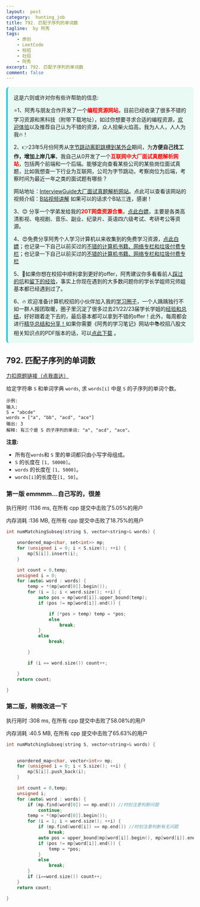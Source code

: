 ```yaml
---
layout:  post
category:  hunting_job
title: 792. 匹配子序列的单词数
tagline:  by 阿秀
tags:
    - 原创
    - LeetCode
    - 校招
    - 社招
    - 阿秀
excerpt: 792. 匹配子序列的单词数
comment: false
---
```




<div style="border-color: #24C6DC;
            background-color: #e9f9f3;         
            margin: 1rem 0;
        padding: .25rem 1rem;
        border-left-width: .3rem;
        border-left-style: solid;
        border-radius: .5rem;
        color: inherit;">
  <p>这是六则或许对你有些许帮助的信息:</p>
<p>⭐️1、阿秀与朋友合作开发了一个<span style="font-weight:bold;color:red">编程资源网站</span>，目前已经收录了很多不错的学习资源和黑科技（附带下载地址），如过你想要寻求合适的编程资源，<a href="https://tools.interviewguide.cn/home" style="text-decoration: underline" target="_blank">欢迎体验</a>以及推荐自己认为不错的资源，众人拾柴火焰高，我为人人，人人为我🔥！</p>  <p>2、👉23年5月份阿秀从<a style="text-decoration: underline" href="https://mp.weixin.qq.com/s?__biz=Mzk0ODU4MzEzMw==&mid=2247512170&idx=1&sn=c4a04a383d2dfdece676b75f17224e78" target="_blank">字节跳动离职跳槽到某外企</a>期间，为<span style="font-weight:bold">方便自己找工作，增加上岸几率</span>，我自己从0开发了一个<span style="font-weight:bold;color:red">互联网中大厂面试真题解析网站</span>，包括两个前端和一个后端。能够定向查看某些公司的某些岗位面试真题，比如我想查一下行业为互联网，公司为字节跳动，考察岗位为后端，考察时间为最近一年之类的面试题有哪些？
<div align="center">
</div>网站地址：<a style="text-decoration: underline" href="https://top.interviewguide.cn/" target="_blank">InterviewGuide大厂面试真题解析网站</a>。点此可以查看该网站的视频介绍：<a style="text-decoration: underline" href="https://www.bilibili.com/video/BV1f94y1C7BL" target="_blank">B站视频讲解</a>   如果可以的话求个B站三连，感谢！
  </p>3、😊
    分享一个学弟发给我的<span style="font-weight:bold;color:red">20T网盘资源合集</span>，<a style="text-decoration: underline" href="https://docs.qq.com/sheet/DY3VPVklVaFFMcUZ4?tab=9h5afr" target="_blank">点此白嫖</a>，主要是各类高清影视、电视剧、音乐、副业、纪录片、英语四六级考试、考研考公等资源。
  </p>
  <p>4、😍免费分享阿秀个人学习计算机以来收集到的免费学习资源，<a style="text-decoration: underline" href="/notes/07-resources/01-free/01-introduce.html" target="_blank">点此白嫖</a>；也记录一下自己以前买过的<a style="text-decoration: underline" href="/notes/07-resources/02-precious.html" target="_blank">不错的计算机书籍、网络专栏和垃圾付费专栏</a>；也记录一下自己以前买过的<a style="text-decoration: underline" href="/notes/07-resources/02-precious.html" target="_blank">不错的计算机书籍、网络专栏和垃圾付费专栏</a>
  </p>
  <p>5、🚀如果你想在校招中顺利拿到更好的offer，阿秀建议你多看看前人<a style="text-decoration: underline" href="https://www.yuque.com/tuobaaxiu/httmmc/npg1k81zeq4wfpyz" target="_blank">踩过的坑</a>和<a style="text-decoration: underline"  target="_blank" href="https://www.yuque.com/tuobaaxiu/httmmc/gge9ppd0mbu2d3dp">留下的经验</a>，事实上你现在遇到的大多数问题你的学长学姐师兄师姐基本都已经遇到过了。
  </p>
  <p>6、🔥 欢迎准备计算机校招的小伙伴加入我的<a  style="text-decoration: underline" href="https://www.yuque.com/tuobaaxiu/httmmc/xg0otqvc17wfx4u9" target="_blank">学习圈子</a>，一个人踽踽独行不如一群人报团取暖，圈子里沉淀了很多过去21/22/23届学长学姐的<a  style="text-decoration: underline" href="https://www.yuque.com/tuobaaxiu/httmmc/gge9ppd0mbu2d3dp" target="_blank">经验和总结</a>，好好跟着走下去的，最后基本都可以拿到不错的offer！此外，每周都会进行<a  style="text-decoration: underline" href="https://www.yuque.com/tuobaaxiu/httmmc/npg1k81zeq4wfpyz" target="_blank">精华总结和分享！</a>如果你需要《阿秀的学习笔记》网站中📚︎校招八股文相关知识点的PDF版本的话，可以<a style="text-decoration: underline" href="https://www.yuque.com/tuobaaxiu/httmmc/qs0yn66apvkzw0ps" target="_blank">点此下载</a> 。</p>   </div>


## 792. 匹配子序列的单词数

[力扣原题链接（点我直达）](https://leetcode-cn.com/problems/number-of-matching-subsequences/)

给定字符串 `S` 和单词字典 `words`, 求 `words[i]` 中是 `S` 的子序列的单词个数。

```
示例:
输入: 
S = "abcde"
words = ["a", "bb", "acd", "ace"]
输出: 3
解释: 有三个是 S 的子序列的单词: "a", "acd", "ace"。
```

**注意:**

- 所有在`words`和 `S` 里的单词都只由小写字母组成。
- `S` 的长度在 `[1, 50000]`。
- `words` 的长度在 `[1, 5000]`。
- `words[i]`的长度在`[1, 50]`。





### 第一版 emmmm...自己写的，很差

执行用时 :1136 ms, 在所有 cpp 提交中击败了5.05%的用户

内存消耗 :136 MB, 在所有 cpp 提交中击败了18.75%的用户

```c++
int numMatchingSubseq(string S, vector<string>& words) {

	unordered_map<char, set<int>> mp;
	for (unsigned i = 0; i < S.size(); ++i) {
		mp[S[i]].insert(i);
	}

	int count = 0,temp;
	unsigned i = 0;
	for (auto& word : words) {
		temp = *(mp[word[0]].begin());		
		for (i = 1; i < word.size(); ++i) {
			auto pos = mp[word[i]].upper_bound(temp);
			if (pos != mp[word[i]].end()) {

				if (*pos > temp) temp = *pos;
				else
					break;
			}
			else
				break;

		}

		if (i == word.size()) count++;

	}
	return count;

}
```







### 第二版，稍微改进一下

执行用时 :308 ms, 在所有 cpp 提交中击败了58.08%的用户

内存消耗 :40.5 MB, 在所有 cpp 提交中击败了65.63%的用户



```c++
int numMatchingSubseq(string S, vector<string>& words) {
	

	unordered_map<char, vector<int>> mp;
	for (unsigned i = 0; i < S.size(); ++i) {
		mp[S[i]].push_back(i);
	}

	int count = 0,temp;
	unsigned i;
	for (auto& word : words) {
		if (mp.find(word[0]) == mp.end()) //时刻注意判断问题
			continue;
		temp = *(mp[word[0]].begin());
		for (i = 1; i < word.size(); ++i) {
			if (mp.find(word[i]) == mp.end()) //时刻注意判断有无问题
				break;
			auto pos = upper_bound(mp[word[i]].begin(), mp[word[i]].end(),temp);
			if (pos != mp[word[i]].end()) {
				temp = *pos;
			}
			else
				break;
		}
		if (i==word.size()) count++;
	}
	return count;

}

```

